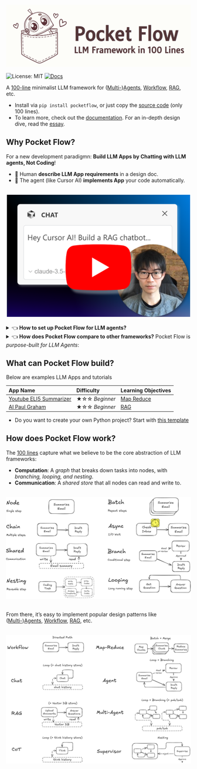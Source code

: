 
<div align="center">
  <img src="./assets/title.png" width="600"/>
</div>


![License: MIT](https://img.shields.io/badge/License-MIT-yellow.svg)
[![Docs](https://img.shields.io/badge/docs-latest-blue)](https://the-pocket.github.io/PocketFlow/)


A [100-line](pocketflow/__init__.py) minimalist LLM framework for ([Multi-](https://the-pocket.github.io/PocketFlow/multi_agent.html))[Agents](https://the-pocket.github.io/PocketFlow/agent.html), [Workflow](https://the-pocket.github.io/PocketFlow/decomp.html), [RAG](https://the-pocket.github.io/PocketFlow/rag.html), etc.

- Install via  ```pip install pocketflow```, or just copy the [source code](pocketflow/__init__.py) (only 100 lines).
- To learn more, check out the [documentation](https://the-pocket.github.io/PocketFlow/). For an in-depth design dive, read the [essay](https://github.com/The-Pocket/.github/blob/main/profile/pocketflow.md).

## Why Pocket Flow?

For a new development paradigmn: **Build LLM Apps by Chatting with LLM agents, Not Coding**!

- 🧑 Human **describe LLM App requirements** in a design doc.
- 🤖 The agent (like Cursor AI) **implements App** your code automatically.


<br>
<div align="center">
  <a href="https://youtu.be/0Pv5HVoVBYE" target="_blank">
    <img src="./assets/youtube.png" width="500" alt="IMAGE ALT TEXT" style="cursor: pointer;">
  </a>
</div>
<br>


  <details>
    <summary>👈 <b>How to set up Pocket Flow for LLM agents?</b></summary>
<br>
      
  - **For quick questions**: Use  the [GPT assistant](https://chatgpt.com/g/g-677464af36588191b9eba4901946557b-pocket-flow-assistant) (note: it uses older models not ideal for coding).
  - **For one-time LLM task**:  Create a [ChatGPT](https://help.openai.com/en/articles/10169521-using-projects-in-chatgpt) or [Claude](https://www.anthropic.com/news/projects) project; upload the [docs](docs) to project knowledge.
  - **For LLM App development**: Use [Cursor AI](https://www.cursor.com/). Copy [.cursorrules](assets/.cursorrules) to your project root as **[Cursor Rules](https://docs.cursor.com/context/rules-for-ai)**.

  </details>

  <details>
    <summary>👈 <b>How does Pocket Flow compare to other frameworks?</b> Pocket Flow is <i>purpose-built for LLM Agents</i>:</summary>
<br>
  
1. **🫠 LangChain-like frameworks** overwhelm Cursor AI with *complex and outdated* abstractions.
2. 😐  **Without a framework**, code is *ad hoc*—suitable only for immediate tasks, *not modular or maintainable*.
3. **🥰 With Pocket Flow**: (1) Minimal and expressive—easy for Cursor AI to pick up. (2) *Nodes and Flows* keep everything *modular*. (3) A *Shared Store* decouples your data structure from compute logic.

In short, the **100 lines** ensures LLM Agents follows *solid coding practices* without sacrificing *flexibility*. 
  </details>


## What can Pocket Flow build?

Below are examples LLM Apps and tutorials

<div align="center">
  
| App Name  | Difficulty    |  Learning Objectives  |
| :------------- | :------------- | :--------------------- |
| [Youtube ELI5 Summarizer](https://github.com/The-Pocket/Tutorial-Youtube-Made-Simple)  | ★☆☆  *Beginner*   | [Map Reduce](https://the-pocket.github.io/PocketFlow/mapreduce.html) | 
| [AI Paul Graham](https://github.com/The-Pocket/Tutorial-YC-Partner)  | ★☆☆  *Beginner*   | [RAG](https://the-pocket.github.io/PocketFlow/rag.html) | 

</div>

- Do you want to create your own Python project? Start with  [this template](https://github.com/The-Pocket/PocketFlow-Template-Python)
  

## How does Pocket Flow work?

The [100 lines](pocketflow/__init__.py) capture what we believe to be the core abstraction of LLM frameworks:
 - **Computation**: A *graph* that breaks down tasks into nodes, with *branching, looping,  and nesting*.
 - **Communication**: A *shared store* that all nodes can read and write to.

<br>
<div align="center">
  <img src="./assets/abstraction.png" width="600"/>
</div>
<br>

From there, it’s easy to implement popular design patterns like ([Multi-](https://the-pocket.github.io/PocketFlow/multi_agent.html))[Agents](https://the-pocket.github.io/PocketFlow/agent.html), [Workflow](https://the-pocket.github.io/PocketFlow/decomp.html), [RAG](https://the-pocket.github.io/PocketFlow/rag.html), etc.

<br>
<div align="center">
  <img src="./assets/design.png" width="600"/>
</div>
<br>


